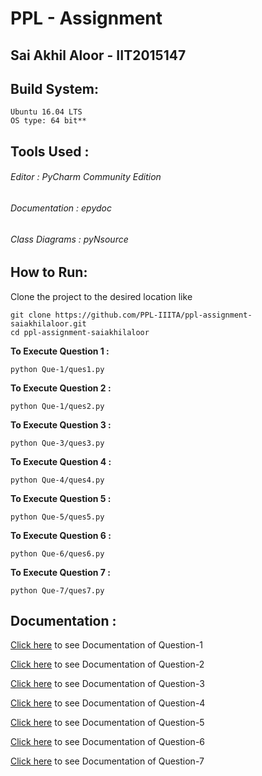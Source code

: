 # PPL - Assignment
## Sai Akhil Aloor - IIT2015147

## Build System:
```
Ubuntu 16.04 LTS 
OS type: 64 bit**
```

## Tools Used :

###### Editor : PyCharm Community Edition
###### Documentation : epydoc
###### Class Diagrams : pyNsource

## How to Run:

Clone the project to the desired location like 
  ```
  git clone https://github.com/PPL-IIITA/ppl-assignment-saiakhilaloor.git
  cd ppl-assignment-saiakhilaloor
  ```

**To Execute Question 1 :** 
```
python Que-1/ques1.py
```

**To Execute Question 2 :**
```
python Que-1/ques2.py
```
**To Execute Question 3 :**
```
python Que-3/ques3.py
```
**To Execute Question 4 :**
```
python Que-4/ques4.py
```
**To Execute Question 5 :**
```
python Que-5/ques5.py
```
**To Execute Question 6 :**
```
python Que-6/ques6.py
```
**To Execute Question 7 :**
```
python Que-7/ques7.py
```

## Documentation :
[Click here](https://github.com/PPL-IIITA/ppl-assignment-saiakhilaloor/tree/master/Que-1/Documentation/index.html) to see Documentation of Question-1

[Click here](https://github.com/PPL-IIITA/ppl-assignment-saiakhilaloor/tree/master/Que-2/Documentation/index.html) to see Documentation of Question-2

[Click here](https://github.com/PPL-IIITA/ppl-assignment-saiakhilaloor/tree/master/Que-3/Documentation/index.html) to see Documentation of Question-3

[Click here](https://github.com/PPL-IIITA/ppl-assignment-saiakhilaloor/tree/master/Que-4/Documentation/index.html) to see Documentation of Question-4

[Click here](https://github.com/PPL-IIITA/ppl-assignment-saiakhilaloor/tree/master/Que-5/Documentation/index.html) to see Documentation of Question-5

[Click here](https://github.com/PPL-IIITA/ppl-assignment-saiakhilaloor/tree/master/Que-6/Documentation/index.html) to see Documentation of Question-6

[Click here](https://github.com/PPL-IIITA/ppl-assignment-saiakhilaloor/tree/master/Que-7/Documentation/index.html) to see Documentation of Question-7

